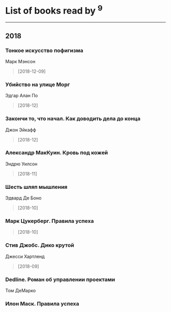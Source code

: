# List of books read by [](https://plus.google.com/104289450206538776186)<sup>9</sup>
---

## 2018

### Тонкое искусство пофигизма
Марк Мэнсон
> [2018-12-09] 


### Убийство на улице Морг
Эдгар Алан По
> [2018-12] 


### Закончи то, что начал. Как доводить дела до конца
Джон Эйкафф
> [2018-12] 


### Александр МакКуин. Кровь под кожей
Эндрю Уилсон
> [2018-11] 


### Шесть шляп мышления
Эдвард Де Боно
> [2018-10] 


### Марк Цукерберг. Правила успеха
> [2018-10] 


### Стив Джобс. Дико крутой
Джесси Хартленд
> [2018-09] 


### Dedline. Роман об управлении проектами
Том ДеМарко


### Илон Маск. Правила успеха



